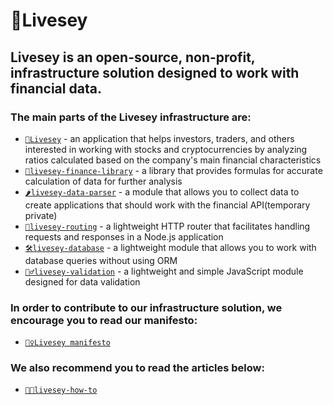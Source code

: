# 🌱Livesey

<!--

**Here are some ideas to get you started:**

🙋‍♀️ A short introduction - what is your organization all about?
🌈 Contribution guidelines - how can the community get involved?
👩‍💻 Useful resources - where can the community find your docs? Is there anything else the community should know?
🍿 Fun facts - what does your team eat for breakfast?
🧙 Remember, you can do mighty things with the power of [Markdown](https://docs.github.com/github/writing-on-github/getting-started-with-writing-and-formatting-on-github/basic-writing-and-formatting-syntax)
-->
## Livesey is an open-source, non-profit, infrastructure solution designed to work with financial data. 
### The main parts of the Livesey infrastructure are:
* [`🌱Livesey`](https://github.com/livesey-finance/livesey-main-module.git) - an application that helps investors, traders, and others interested in working with stocks and cryptocurrencies by analyzing ratios calculated based on the company's main financial characteristics
* [`🧪livesey-finance-library`](https://github.com/livesey-finance/livsey-finance-library.git) - a library that provides formulas for accurate calculation of data for further analysis
* [`🌶️livesey-data-parser`](https://github.com/livesey-finance/livesey-data-parser.git) - a module that allows you to collect data to create applications that should work with the financial API(temporary private)
* [`🔧livesey-routing`](https://github.com/livesey-finance/livesey-routing.git) - a lightweight HTTP router that facilitates handling requests and responses in a Node.js application
* [`🛠️livesey-database`](https://github.com/livesey-finance/livesey-database.git) - a lightweight module that allows you to work with database queries without using ORM
* [`🧙‍♂️livesey-validation`](https://github.com/livesey-finance/livesey-validation.git) - a lightweight and simple JavaScript module designed for data validation

### In order to contribute to our infrastructure solution, we encourage you to read our manifesto:
* [`👮‍♀️Livesey manifesto`](https://github.com/livesey-finance/.github/blob/main/manifesto.md)

### We also recommend you to read the articles below:
* [`👩‍🏫livesey-how-to`](https://github.com/livesey-finance/livesey-how-to.git)
